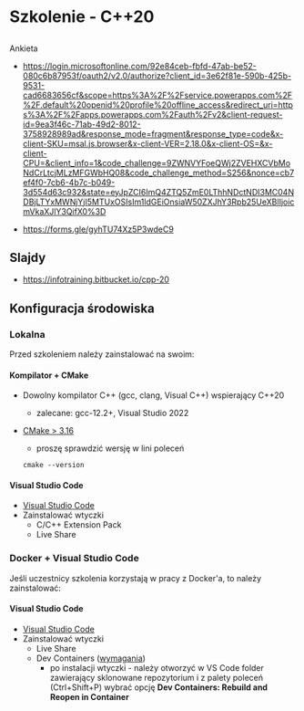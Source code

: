 # Szkolenie - C++20 #

## 

Ankieta 

* https://login.microsoftonline.com/92e84ceb-fbfd-47ab-be52-080c6b87953f/oauth2/v2.0/authorize?client_id=3e62f81e-590b-425b-9531-cad6683656cf&scope=https%3A%2F%2Fservice.powerapps.com%2F%2F.default%20openid%20profile%20offline_access&redirect_uri=https%3A%2F%2Fapps.powerapps.com%2Fauth%2Fv2&client-request-id=9ea3f46c-71ab-49d2-8012-3758928989ad&response_mode=fragment&response_type=code&x-client-SKU=msal.js.browser&x-client-VER=2.18.0&x-client-OS=&x-client-CPU=&client_info=1&code_challenge=9ZWNVYFoeQWj2ZVEHXCVbMoNdCrLtcjMLzMFGWbHQ08&code_challenge_method=S256&nonce=cb7ef4f0-7cb6-4b7c-b049-3d554d63c932&state=eyJpZCI6ImQ4ZTQ5ZmE0LThhNDctNDI3MC04NDBjLTYxMWNjYjI5MTUxOSIsIm1ldGEiOnsiaW50ZXJhY3Rpb25UeXBlIjoicmVkaXJlY3QifX0%3D

* https://forms.gle/gyhTU74Xz5P3wdeC9

## Slajdy

* https://infotraining.bitbucket.io/cpp-20

## Konfiguracja środowiska

### Lokalna

Przed szkoleniem należy zainstalować na swoim:

#### Kompilator + CMake

* Dowolny kompilator C++ (gcc, clang, Visual C++) wspierający C++20
  * zalecane: gcc-12.2+, Visual Studio 2022

* [CMake > 3.16](https://cmake.org/)
  * proszę sprawdzić wersję w lini poleceń

  ```
  cmake --version
  ```

#### Visual Studio Code

* [Visual Studio Code](https://code.visualstudio.com/)
* Zainstalować wtyczki
  * C/C++ Extension Pack
  * Live Share

### Docker + Visual Studio Code

Jeśli uczestnicy szkolenia korzystają w pracy z Docker'a, to należy zainstalować:

#### Visual Studio Code

* [Visual Studio Code](https://code.visualstudio.com/)
* Zainstalować wtyczki
  * Live Share
  * Dev Containers ([wymagania](https://code.visualstudio.com/docs/devcontainers/containers#_system-requirements))
    * po instalacji wtyczki - należy otworzyć w VS Code folder zawierający sklonowane repozytorium i
      z palety poleceń (Ctrl+Shift+P) wybrać opcję **Dev Containers: Rebuild and Reopen in Container**

